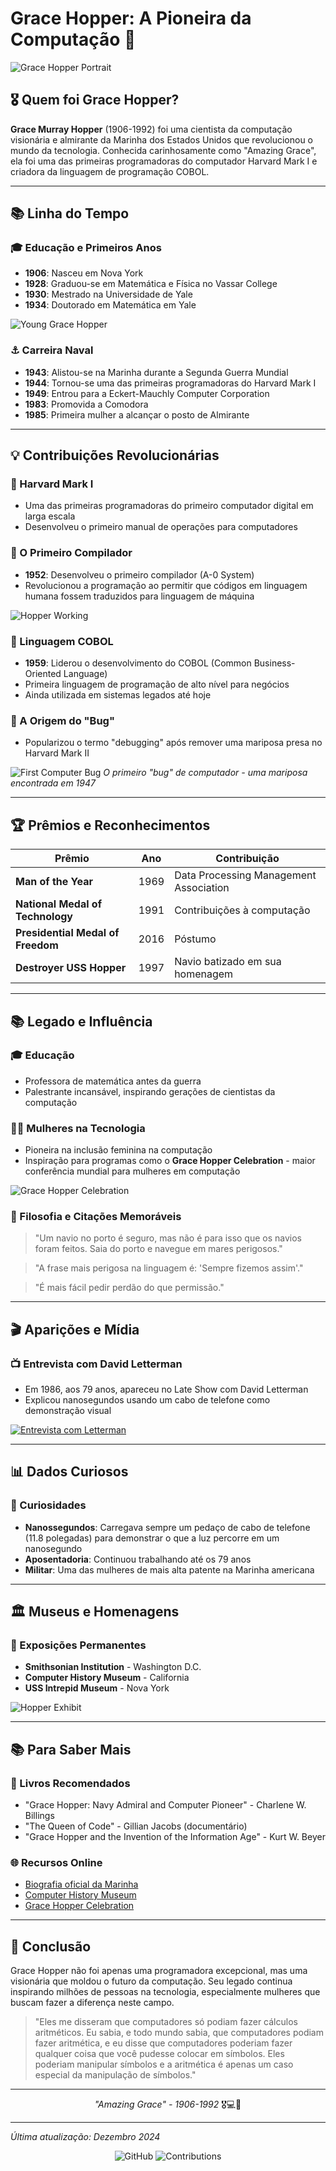 # Grace Hopper: A Pioneira da Computação 🚀

![Grace Hopper Portrait](grace_hopper_1.jpg)

## 🎖️ Quem foi Grace Hopper?

**Grace Murray Hopper** (1906-1992) foi uma cientista da computação visionária e almirante da Marinha dos Estados Unidos que revolucionou o mundo da tecnologia. Conhecida carinhosamente como "Amazing Grace", ela foi uma das primeiras programadoras do computador Harvard Mark I e criadora da linguagem de programação COBOL.

---

## 📚 Linha do Tempo

### 🎓 Educação e Primeiros Anos
- **1906**: Nasceu em Nova York
- **1928**: Graduou-se em Matemática e Física no Vassar College
- **1930**: Mestrado na Universidade de Yale
- **1934**: Doutorado em Matemática em Yale

![Young Grace Hopper](https://upload.wikimedia.org/wikipedia/commons/thumb/5/5b/Grace_Hopper_and_UNIVAC.jpg/330px-Grace_Hopper_and_UNIVAC.jpg)

### ⚓ Carreira Naval
- **1943**: Alistou-se na Marinha durante a Segunda Guerra Mundial
- **1944**: Tornou-se uma das primeiras programadoras do Harvard Mark I
- **1949**: Entrou para a Eckert-Mauchly Computer Corporation
- **1983**: Promovida a Comodora
- **1985**: Primeira mulher a alcançar o posto de Almirante

---

## 💡 Contribuições Revolucionárias

### 🔧 Harvard Mark I
- Uma das primeiras programadoras do primeiro computador digital em larga escala
- Desenvolveu o primeiro manual de operações para computadores

### 🔄 O Primeiro Compilador
- **1952**: Desenvolveu o primeiro compilador (A-0 System)
- Revolucionou a programação ao permitir que códigos em linguagem humana fossem traduzidos para linguagem de máquina

![Hopper Working](https://upload.wikimedia.org/wikipedia/commons/thumb/3/39/Grace_Hopper_%281987-06-09%29.jpg/330px-Grace_Hopper_%281987-06-09%29.jpg)

### 💬 Linguagem COBOL
- **1959**: Liderou o desenvolvimento do COBOL (Common Business-Oriented Language)
- Primeira linguagem de programação de alto nível para negócios
- Ainda utilizada em sistemas legados até hoje

### 🐛 A Origem do "Bug"
- Popularizou o termo "debugging" após remover uma mariposa presa no Harvard Mark II

![First Computer Bug](https://upload.wikimedia.org/wikipedia/commons/thumb/8/8a/H96566k.jpg/330px-H96566k.jpg)
*O primeiro "bug" de computador - uma mariposa encontrada em 1947*

---

## 🏆 Prêmios e Reconhecimentos

| Prêmio | Ano | Contribuição |
|--------|-----|--------------|
| **Man of the Year** | 1969 | Data Processing Management Association |
| **National Medal of Technology** | 1991 | Contribuições à computação |
| **Presidential Medal of Freedom** | 2016 | Póstumo |
| **Destroyer USS Hopper** | 1997 | Navio batizado em sua homenagem |

---

## 📚 Legado e Influência

### 🎓 Educação
- Professora de matemática antes da guerra
- Palestrante incansável, inspirando gerações de cientistas da computação

### 👩‍💻 Mulheres na Tecnologia
- Pioneira na inclusão feminina na computação
- Inspiração para programas como o **Grace Hopper Celebration** - maior conferência mundial para mulheres em computação

![Grace Hopper Celebration](https://ghc.anitab.org/wp-content/uploads/2022/09/GHC22_Website_Logo_Registrationsite.png)

### 🎯 Filosofia e Citações Memoráveis

> "Um navio no porto é seguro, mas não é para isso que os navios foram feitos. Saia do porto e navegue em mares perigosos."

> "A frase mais perigosa na linguagem é: 'Sempre fizemos assim'."

> "É mais fácil pedir perdão do que permissão."

---

## 🎬 Aparições e Mídia

### 📺 Entrevista com David Letterman
- Em 1986, aos 79 anos, apareceu no Late Show com David Letterman
- Explicou nanosegundos usando um cabo de telefone como demonstração visual

[![Entrevista com Letterman](https://img.youtube.com/vi/JEpsKnWZrJ8/0.jpg)](https://www.youtube.com/watch?v=JEpsKnWZrJ8)

---

## 📊 Dados Curiosos

### 🎯 Curiosidades
- **Nanossegundos**: Carregava sempre um pedaço de cabo de telefone (11.8 polegadas) para demonstrar o que a luz percorre em um nanosegundo
- **Aposentadoria**: Continuou trabalhando até os 79 anos
- **Militar**: Uma das mulheres de mais alta patente na Marinha americana

---

## 🏛️ Museus e Homenagens

### 🎪 Exposições Permanentes
- **Smithsonian Institution** - Washington D.C.
- **Computer History Museum** - California
- **USS Intrepid Museum** - Nova York

![Hopper Exhibit](https://images.squarespace-cdn.com/content/v1/5e66677ce35bb13442c9b2d8/1584114979397-8B2R3B6VWYH1VY1JQZ6R/Grace+Hopper+Portrait.jpg)

---

## 📚 Para Saber Mais

### 📖 Livros Recomendados
- "Grace Hopper: Navy Admiral and Computer Pioneer" - Charlene W. Billings
- "The Queen of Code" - Gillian Jacobs (documentário)
- "Grace Hopper and the Invention of the Information Age" - Kurt W. Beyer

### 🌐 Recursos Online
- [Biografia oficial da Marinha](https://www.history.navy.mil/content/history/nhhc/browse-by-topic/people/wwii/grace-hopper.html)
- [Computer History Museum](https://computerhistory.org/profile/grace-hopper/)
- [Grace Hopper Celebration](https://ghc.anitab.org)

---

## 🎉 Conclusão

Grace Hopper não foi apenas uma programadora excepcional, mas uma visionária que moldou o futuro da computação. Seu legado continua inspirando milhões de pessoas na tecnologia, especialmente mulheres que buscam fazer a diferença neste campo.

> "Eles me disseram que computadores só podiam fazer cálculos aritméticos. 
> Eu sabia, e todo mundo sabia, que computadores podiam fazer aritmética, 
> e eu disse que computadores poderiam fazer qualquer coisa que você 
> pudesse colocar em símbolos. Eles poderiam manipular símbolos e 
a aritmética é apenas um caso especial da manipulação de símbolos."

---

<div align="center">

*"Amazing Grace" - 1906-1992* 🎖️💻🚀

</div>

---
*Última atualização: Dezembro 2024*

<div align="center">

![GitHub](https://img.shields.io/badge/Grace_Hopper-Legend-blue?style=for-the-badge)
![Contributions](https://img.shields.io/badge/Computação-Pioneira-green?style=for-the-badge)

</div>
